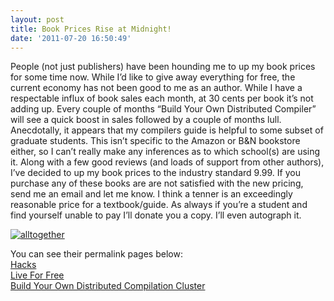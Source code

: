 ```yaml
---
layout: post
title: Book Prices Rise at Midnight!
date: '2011-07-20 16:50:49'
---
```



People (not just publishers) have been hounding me to up my book prices for some time now. While I’d like to give away everything for free, the current economy has not been good to me as an author. While I have a respectable influx of book sales each month, at 30 cents per book it’s not adding up. Every couple of months “Build Your Own Distributed Compiler” will see a quick boost in sales followed by a couple of months lull. Anecdotally, it appears that my compilers guide is helpful to some subset of graduate students. This isn’t specific to the Amazon or B&N bookstore either, so I can’t really make any inferences as to which school(s) are using it. Along with a few good reviews (and loads of support from other authors), I’ve decided to up my book prices to the industry standard 9.99. If you purchase any of these books are are not satisfied with the new pricing, send me an email and let me know. I think a tenner is an exceedingly reasonable price for a textbook/guide. As always if you’re a student and find yourself unable to pay I’ll donate you a copy. I’ll even autograph it.

[![](http://66.147.244.180/~hunterda/content/images/2011/07/alltogether1-1024x306.png "alltogether")](http://66.147.244.180/~hunterda/content/images/2011/07/alltogether1.png)

You can see their permalink pages below:  
[Hacks](http://hunterdavis.com/ebook-hacks-from-hunter-davis)  
[Live For Free](http://hunterdavis.com/live-for-free-ebook)  
[Build Your Own Distributed Compilation Cluster](http://hunterdavis.com/build-your-own-distributed-compilation-cluster-ebook)


